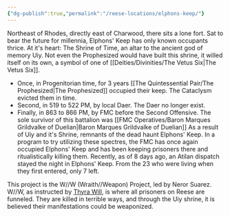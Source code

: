```yaml
---
{"dg-publish":true,"permalink":"/reese-locations/elphons-keep/"}
---
```


Northeast of Rhodes, directly east of Charwood, there sits a lone fort. Sat to bear the future for millennia, Elphons' Keep has only known occupants thrice. At it's heart: The Shrine of Time, an altar to the ancient god of memory Uiy. Not even the Prophesized would have built this shrine, it willed itself on its own, a symbol of one of [[Deities/Divinities/The Vetus Six\|The Vetus Six]].
- Once, in Progenitorian time, for 3 years [[The Quintessential Pair/The Prophesized\|The Prophesized]] occupied their keep. The Cataclysm evicted them in time.
- Second, in 519 to 522 PM, by local Daer. The Daer no longer exist.
- Finally, in 863 to 866 PM, by FMC before the Second Offensive. The sole survivor of this battalion was [[FMC Operatives/Baron Marques Grildvalke of Duelian\|Baron Marques Grildvalke of Duelian]] 
As a result of Uiy  and it's Shrine, remnants of the dead haunt Elphons' Keep. In a program to try utilizing these spectres, the FMC has once again occupied Elphons' Keep and has been keeping prisoners there and ritualistically killing them. Recently, as of 8 days ago, an Atilan dispatch stayed the night in Elphons' Keep. From the 23 who were living when they first entered, only 7 left.

This project is the W//W (Wraith//Weapon) Project, led by Neror Suarez. W//W, as instructed by [Thyra Will](Tytheradt), is where all prisoners on Reese are funneled. They are killed in terrible ways, and through the Uiy shrine, it is believed their manifestations could be weaponized. 